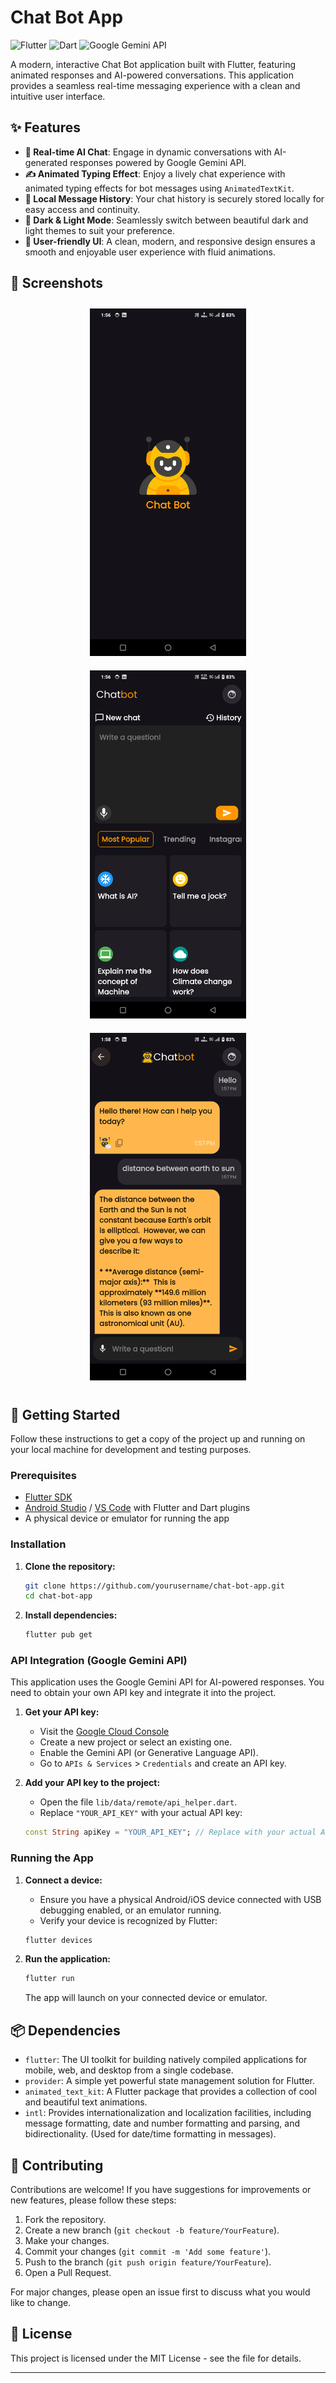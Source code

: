 # Chat Bot App

![Flutter](https://img.shields.io/badge/Flutter-02569B?style=for-the-badge&logo=flutter&logoColor=white)
![Dart](https://img.shields.io/badge/Dart-0175C2?style=for-the-badge&logo=dart&logoColor=white)
![Google Gemini API](https://img.shields.io/badge/Google%20Gemini%20API-4285F4?style=for-the-badge&logo=google&logoColor=white)

A modern, interactive Chat Bot application built with Flutter, featuring animated responses and AI-powered conversations. This application provides a seamless real-time messaging experience with a clean and intuitive user interface.

## ✨ Features

-   **📩 Real-time AI Chat**: Engage in dynamic conversations with AI-generated responses powered by Google Gemini API.
-   **✍️ Animated Typing Effect**: Enjoy a lively chat experience with animated typing effects for bot messages using `AnimatedTextKit`.
-   **📄 Local Message History**: Your chat history is securely stored locally for easy access and continuity.
-   **🌙 Dark & Light Mode**: Seamlessly switch between beautiful dark and light themes to suit your preference.
-   **📌 User-friendly UI**: A clean, modern, and responsive design ensures a smooth and enjoyable user experience with fluid animations.

## 📸 Screenshots

<div align="center">
  <img src="assets/Screenshot_20250217_135620.png" alt="Screenshot 1" width="250" style="margin: 10px;">
  <img src="assets/Screenshot_20250217_135633.png" alt="Screenshot 2" width="250" style="margin: 10px;">
  <img src="assets/Screenshot_20250217_135822.png" alt="Screenshot 3" width="250" style="margin: 10px;">
</div>

## 🚀 Getting Started

Follow these instructions to get a copy of the project up and running on your local machine for development and testing purposes.

### Prerequisites

-   [Flutter SDK](https://flutter.dev/docs/get-started/install)
-   [Android Studio](https://developer.android.com/studio) / [VS Code](https://code.visualstudio.com/) with Flutter and Dart plugins
-   A physical device or emulator for running the app

### Installation

1.  **Clone the repository:**

    ```bash
    git clone https://github.com/yourusername/chat-bot-app.git
    cd chat-bot-app
    ```

2.  **Install dependencies:**

    ```bash
    flutter pub get
    ```

### API Integration (Google Gemini API)

This application uses the Google Gemini API for AI-powered responses. You need to obtain your own API key and integrate it into the project.

1.  **Get your API key:**
    -   Visit the [Google Cloud Console](https://console.cloud.google.com/)
    -   Create a new project or select an existing one.
    -   Enable the Gemini API (or Generative Language API).
    -   Go to `APIs & Services` > `Credentials` and create an API key.

2.  **Add your API key to the project:**
    -   Open the file `lib/data/remote/api_helper.dart`.
    -   Replace `"YOUR_API_KEY"` with your actual API key:

    ```dart:lib%2Fdata%2Fremote%2Fapi_helper.dart
    const String apiKey = "YOUR_API_KEY"; // Replace with your actual API key
    ```

### Running the App

1.  **Connect a device:**
    -   Ensure you have a physical Android/iOS device connected with USB debugging enabled, or an emulator running.
    -   Verify your device is recognized by Flutter:

    ```bash
    flutter devices
    ```

2.  **Run the application:**

    ```bash
    flutter run
    ```

    The app will launch on your connected device or emulator.

## 📦 Dependencies

-   `flutter`: The UI toolkit for building natively compiled applications for mobile, web, and desktop from a single codebase.
-   `provider`: A simple yet powerful state management solution for Flutter.
-   `animated_text_kit`: A Flutter package that provides a collection of cool and beautiful text animations.
-   `intl`: Provides internationalization and localization facilities, including message formatting, date and number formatting and parsing, and bidirectionality. (Used for date/time formatting in messages).

## 🤝 Contributing

Contributions are welcome! If you have suggestions for improvements or new features, please follow these steps:

1.  Fork the repository.
2.  Create a new branch (`git checkout -b feature/YourFeature`).
3.  Make your changes.
4.  Commit your changes (`git commit -m 'Add some feature'`).
5.  Push to the branch (`git push origin feature/YourFeature`).
6.  Open a Pull Request.

For major changes, please open an issue first to discuss what you would like to change.

## 📄 License

This project is licensed under the MIT License - see the <mcfile name="LICENSE" path="LICENSE"></mcfile> file for details.

---